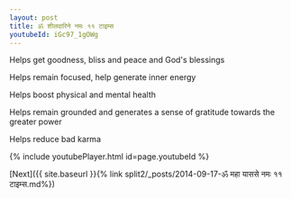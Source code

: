 ```yaml
---
layout: post
title: ॐ शीलदारिने नमः ११ टाइम्स
youtubeId: iGc97_1gOWg
---
```

 
 
Helps get goodness, bliss and peace and God's blessings
 
Helps remain focused, help generate inner energy 
 
Helps boost physical and mental health 
 
Helps remain grounded and generates a sense of gratitude towards the greater power 
 
Helps reduce bad karma
 
 
 
 


{% include youtubePlayer.html id=page.youtubeId %}
 
[Next]({{ site.baseurl }}{% link  split2/_posts/2014-09-17-ॐ महा याससे नमः ११ टाइम्स.md%})
 
